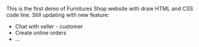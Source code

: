 This is the first demo of Furnitures Shop website with draw  HTML and CSS code line.
Still updating with new feature:
- Chat with seller - customer
- Create online orders
- ...
